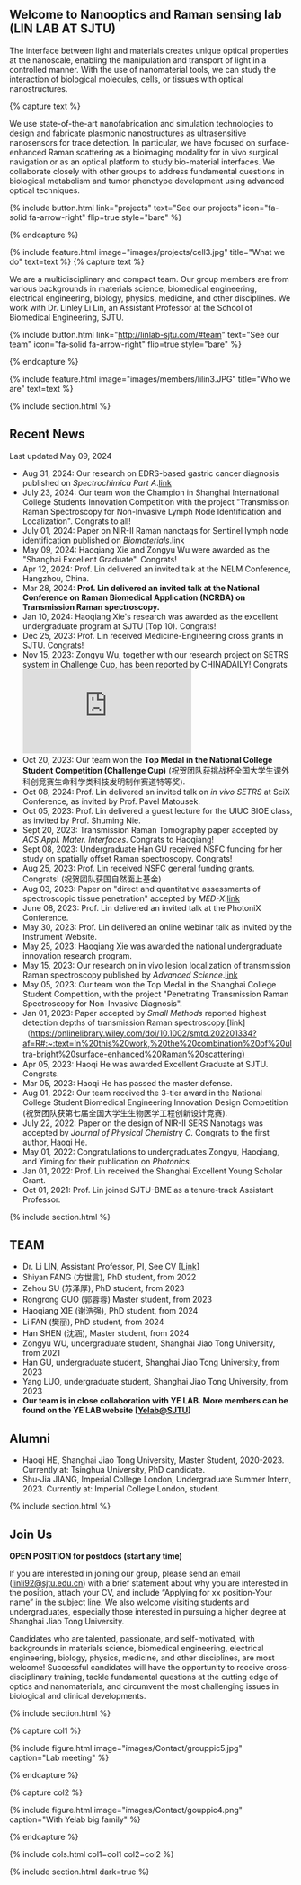 ---
---

## Welcome to Nanooptics and Raman sensing lab (LIN LAB AT SJTU)

The interface between light and materials creates unique optical properties at the nanoscale, enabling the manipulation and transport of light in a controlled manner. With the use of nanomaterial tools, we can study the interaction of biological molecules, cells, or tissues with optical nanostructures. <br> 

{% capture text %}

We use state-of-the-art nanofabrication and simulation technologies to design and fabricate plasmonic nanostructures as ultrasensitive nanosensors for trace detection. In particular, we have focused on surface-enhanced Raman scattering as a bioimaging modality for in vivo surgical navigation or as an optical platform to study bio-material interfaces. We collaborate closely with other groups to address fundamental questions in biological metabolism and tumor phenotype development using advanced optical techniques.

{%
  include button.html
  link="projects"
  text="See our projects"
  icon="fa-solid fa-arrow-right"
  flip=true
  style="bare"
%}

{% endcapture %}

{%
  include feature.html
  image="images/projects/cell3.jpg"
  title="What we do"
  text=text
%}
{% capture text %}

We are a multidisciplinary and compact team. Our group members are from various backgrounds in materials science, biomedical engineering, electrical engineering, biology, physics, medicine, and other disciplines. We work with Dr. Linley Li Lin, an Assistant Professor at the School of Biomedical Engineering, SJTU. 

{%
  include button.html
  link="http://linlab-sjtu.com/#team"
  text="See our team"
  icon="fa-solid fa-arrow-right"
  flip=true
  style="bare"
%}

{% endcapture %}

{%
  include feature.html
  image="images/members/lilin3.JPG"
  title="Who we are"
  text=text
%}

{% include section.html %}

## Recent News

Last updated May 09, 2024
- Aug 31, 2024: Our research on EDRS-based gastric cancer diagnosis published on *Spectrochimica Part A*.[link](https://www.sciencedirect.com/science/article/pii/S1386142524012289)
- July 23, 2024: Our team won the Champion in Shanghai International College Students Innovation Competition with the project "Transmission Raman Spectroscopy for Non-Invasive Lymph Node Identification and Localization". Congrats to all!
- July 01, 2024: Paper on NIR-II Raman nanotags for Sentinel lymph node identification published on *Biomaterials*.[link](https://www.sciencedirect.com/science/article/abs/pii/S0142961224000723)
- May 09, 2024: Haoqiang Xie and Zongyu Wu were awarded as the "Shanghai Excellent Graduate". Congrats!
- Apr 12, 2024: Prof. Lin delivered an invited talk at the NELM Conference, Hangzhou, China.
- Mar 28, 2024: **Prof. Lin delivered an invited talk at the National Conference on Raman Biomedical Application (NCRBA) on Transmission Raman spectroscopy.** 
- Jan 10, 2024: Haoqiang Xie's research was awarded as the excellent undergraduate program at SJTU (Top 10). Congrats!
- Dec 25, 2023: Prof. Lin received Medicine-Engineering cross grants in SJTU. Congrats!
- Nov 15, 2023: Zongyu Wu, together with our research project on SETRS system in Challenge Cup, has been reported by CHINADAILY! Congrats![link](https://global.chinadaily.com.cn/a/202311/15/WS6554306ba31090682a5ee3b9_2.html#:~:text=Wu%20Zongyu,%2021,%20is%20the%20team%20leader%20of%20the%20SETRS)
- Oct 20, 2023: Our team won the **Top Medal in the National College Student Competition (Challenge Cup)** (祝贺团队获挑战杯全国大学生课外科创竞赛生命科学类科技发明制作赛道特等奖). 
- Oct 08, 2024: Prof. Lin delivered an invited talk on *in vivo SETRS* at SciX Conference, as invited by Prof. Pavel Matousek.
- Oct 05, 2023: Prof. Lin delivered a guest lecture for the UIUC BIOE class, as invited by Prof. Shuming Nie. 
- Sept 20, 2023: Transmission Raman Tomography paper accepted by *ACS Appl. Mater. Interfaces*. Congrats to Haoqiang!
- Sept 08, 2023: Undergraduate Han GU received NSFC funding for her study on spatially offset Raman spectroscopy. Congrats!
- Aug 25, 2023: Prof. Lin received NSFC general funding grants. Congrats! (祝贺团队获国自然面上基金)
- Aug 03, 2023: Paper on "direct and quantitative assessments of spectroscopic tissue penetration" accepted by *MED-X*.[link](https://link.springer.com/article/10.1007/s44258-023-00010-2#:~:text=Here%20we%20report%20the%20use%20of%20surface-enhanced%20Raman%20scattering%20(SERS))
- June 08, 2023: Prof. Lin delivered an invited talk at the PhotoniX Conference.
- May 30, 2023: Prof. Lin delivered an online webinar talk as invited by the Instrument Website.
- May 25, 2023: Haoqiang Xie was awarded the national undergraduate innovation research program. 
- May 15, 2023: Our research on in vivo lesion localization of transmission Raman spectroscopy published by *Advanced Science*.[link](https://onlinelibrary.wiley.com/doi/10.1002/advs.202301721?af=R)
- May 05, 2023: Our team won the Top Medal in the Shanghai College Student Competition, with the project "Penetrating Transmission Raman Spectroscopy for Non-Invasive Diagnosis".
- Jan 01, 2023: Paper accepted by *Small Methods* reported highest detection depths of transmission Raman spectroscopy.[link]（https://onlinelibrary.wiley.com/doi/10.1002/smtd.202201334?af=R#:~:text=In%20this%20work,%20the%20combination%20of%20ultra-bright%20surface-enhanced%20Raman%20scattering）
- Apr 05, 2023: Haoqi He was awarded Excellent Graduate at SJTU. Congrats. 
- Mar 05, 2023: Haoqi He has passed the master defense.
- Aug 01, 2022: Our team received the 3-tier award in the National College Student Biomedical Engineering Innovation Design Competition (祝贺团队获第七届全国大学生生物医学工程创新设计竞赛).
- July 22, 2022: Paper on the design of NIR-II SERS Nanotags was accepted by *Journal of Physical Chemistry C*. Congrats to the first author, Haoqi He.
- May 01, 2022: Congratulations to undergraduates Zongyu, Haoqiang, and Yiming for their publication on *Photonics*.
- Jan 01, 2022: Prof. Lin received the Shanghai Excellent Young Scholar Grant.
- Oct 01, 2021: Prof. Lin joined SJTU-BME as a tenure-track Assistant Professor.

{% include section.html %}

## TEAM
- Dr. Li LIN, Assistant Professor, PI, See CV [[Link](http://linlab-sjtu.com/CV)]
- Shiyan FANG (方世言), PhD student, from 2022
- Zehou SU (苏泽厚), PhD student, from 2023
- Rongrong GUO (郭蓉蓉) Master student, from 2023
- Haoqiang XIE (谢浩强), PhD student, from 2024
- Li FAN (樊丽), PhD student, from 2024
- Han SHEN (沈涵), Master student, from 2024
- Zongyu WU, undergraduate student, Shanghai Jiao Tong University, from 2021
- Han GU, undergraduate student, Shanghai Jiao Tong University, from 2023
- Yang LUO, undergraduate student, Shanghai Jiao Tong University, from 2023
- <strong>Our team is in close collaboration with YE LAB. More members can be found on the YE LAB website [[Yelab@SJTU](http://www.yelab.sjtu.edu.cn/)]</strong>

## Alumni
- Haoqi HE, Shanghai Jiao Tong University, Master Student, 2020-2023. Currently at: Tsinghua University, PhD candidate.
- Shu-Jia JIANG, Imperial College London, Undergraduate Summer Intern, 2023. Currently at: Imperial College London, student.

{% include section.html %}

## Join Us
<strong>OPEN POSITION for postdocs (start any time)</strong>

If you are interested in joining our group, please send an email (linli92@sjtu.edu.cn) with a brief statement about why you are interested in the position, attach your CV, and include “Applying for xx position-Your name” in the subject line. We also welcome visiting students and undergraduates, especially those interested in pursuing a higher degree at Shanghai Jiao Tong University.

Candidates who are talented, passionate, and self-motivated, with backgrounds in materials science, biomedical engineering, electrical engineering, biology, physics, medicine, and other disciplines, are most welcome! Successful candidates will have the opportunity to receive cross-disciplinary training, tackle fundamental questions at the cutting edge of optics and nanomaterials, and circumvent the most challenging issues in biological and clinical developments.

{% include section.html %}

{% capture col1 %}

{% include figure.html image="images/Contact/grouppic5.jpg" caption="Lab meeting" %}

{% endcapture %}

{% capture col2 %}

{% include figure.html image="images/Contact/gouppic4.png" caption="With Yelab big family" %}

{% endcapture %}

{% include cols.html col1=col1 col2=col2 %}

{% include section.html dark=true %}



